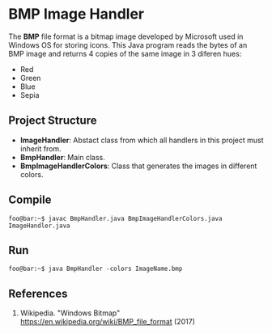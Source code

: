 # BMP Image Handler

The **BMP** file format is a bitmap image developed by Microsoft used in Windows OS for storing icons.
This Java program reads the bytes of an BMP image and returns 4 copies of the same image in 3 diferen hues:
* Red
* Green
* Blue
* Sepia

## Project Structure

* **ImageHandler**: Abstact class from which all handlers in this project must inherit from.
* **BmpHandler**: Main class.
* **BmpImageHandlerColors**: Class that generates the images in different colors.



## Compile

```console
foo@bar:~$ javac BmpHandler.java BmpImageHandlerColors.java ImageHandler.java

``` 

## Run

```console
foo@bar:~$ java BmpHandler -colors ImageName.bmp

``` 

## References

1. Wikipedia. "Windows Bitmap" https://en.wikipedia.org/wiki/BMP_file_format (2017)